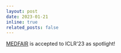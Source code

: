 ```yaml
---
layout: post
date: 2023-01-21
inline: true
related_posts: false
---
```


[MEDFAIR](https://arxiv.org/abs/2210.01725) is accepted to ICLR'23 as spotlight!
